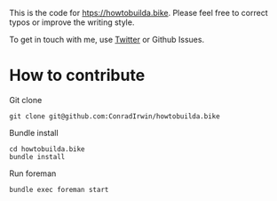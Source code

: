 This is the code for [htps://howtobuilda.bike](https://howtobuilda.bike). Please feel free to correct typos or improve the writing style.

To get in touch with me, use [Twitter](https://twitter.com/ConradIrwin) or Github Issues.

How to contribute
=================

Git clone

```
git clone git@github.com:ConradIrwin/howtobuilda.bike
```

Bundle install

```
cd howtobuilda.bike
bundle install
```

Run foreman

```
bundle exec foreman start
```

